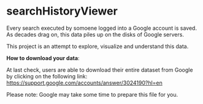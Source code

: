 # searchHistoryViewer

Every search executed by somoene logged into a Google account is saved. As decades drag on, this data piles up on the disks of Google servers. 

This project is an attempt to explore, visualize and understand this data. 

<b>How to download your data</b>:

At last check, users are able to download their entire dataset from Google by clicking on the following link:
https://support.google.com/accounts/answer/3024190?hl=en

Please note: Google may take some time to prepare this file for you. 
